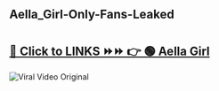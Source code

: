 
 ## Aella_Girl-Only-Fans-Leaked

# <h2><a href="https://clipsfans.com/Aella_Girl&ref=git">🔗 Click to LINKS ⏩⏩ 👉 🟢 Aella Girl </a></h2>

<a href="https://clipsfans.com/Aella_Girl&ref=git" rel="nofollow" data-target="animated-image.originalLink"><img src="https://i.ibb.co.com/xMMVF88/686577567.gif" alt="Viral Video Original" style="max-width: 100%; display: inline-block;" data-target="animated-image.originalImage"></a>
